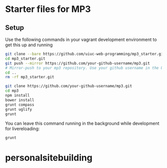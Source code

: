# Starter files for MP3

## Setup
Use the following commands in your vagrant development environment to get this up and running
```bash
git clone --bare https://github.com/uiuc-web-programming/mp3_starter.git
cd mp3_starter.git
git push --mirror https://github.com/your-github-username/mp3.git
# Mirror-push to your mp3 repository. Use your github username in the URL. Change the URL if you're using bitbucket.
cd ..
rm -rf mp3_starter.git

git clone https://github.com/your-github-username/mp3.git
cd mp3
npm install
bower install
grunt compass
grunt uglify
grunt
```

You can leave this command running in the background while development for livereloading:

```bash
grunt
```
# personalsitebuilding
